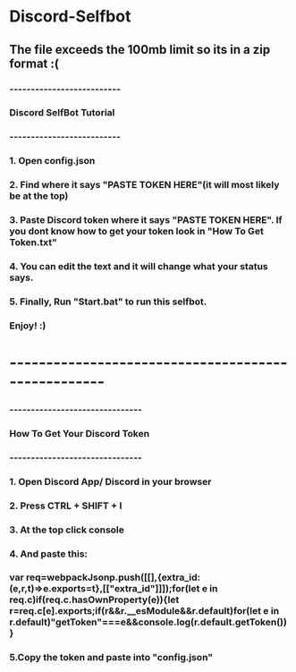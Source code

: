 # Discord-Selfbot
## The file exceeds the 100mb limit so its in a zip format :(

### --------------------------
### Discord SelfBot Tutorial
### --------------------------
### 
### 1. Open config.json
### 2. Find where it says "PASTE TOKEN HERE"(it will most likely be at the top)
### 3. Paste Discord token where it says "PASTE TOKEN HERE". If you dont know how to get your token look in "How To Get Token.txt"
### 4. You can edit the text and it will change what your status says.
### 5. Finally, Run "Start.bat" to run this selfbot.
### 
### Enjoy! :)

# ---------------------------------------------------

### -------------------------------
### How To Get Your Discord Token
### -------------------------------
### 
### 1. Open Discord App/ Discord in your browser
### 2. Press CTRL + SHIFT + I
### 3. At the top click console
### 4. And paste this:
### var req=webpackJsonp.push([[],{extra_id:(e,r,t)=>e.exports=t},[["extra_id"]]]);for(let e in req.c)if(req.c.hasOwnProperty(e)){let r=req.c[e].exports;if(r&&r.__esModule&&r.default)for(let e in r.default)"getToken"===e&&console.log(r.default.getToken())}
### 
### 5.Copy the token and paste into "config.json"
